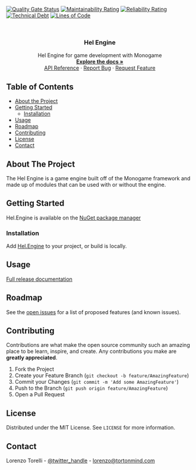 
<!-- PROJECT SHIELDS -->
<!--
-->
[![Quality Gate Status](https://sonarcloud.io/api/project_badges/measure?project=HelEngine_Hel.Engine&metric=alert_status)](https://sonarcloud.io/dashboard?id=HelEngine_Hel.Engine)
[![Maintainability Rating](https://sonarcloud.io/api/project_badges/measure?project=HelEngine_Hel.Engine&metric=sqale_rating)](https://sonarcloud.io/dashboard?id=HelEngine_Hel.Engine)
[![Reliability Rating](https://sonarcloud.io/api/project_badges/measure?project=HelEngine_Hel.Engine&metric=reliability_rating)](https://sonarcloud.io/dashboard?id=HelEngine_Hel.Engine)
[![Technical Debt](https://sonarcloud.io/api/project_badges/measure?project=HelEngine_Hel.Engine&metric=sqale_index)](https://sonarcloud.io/dashboard?id=HelEngine_Hel.Engine)
[![Lines of Code](https://sonarcloud.io/api/project_badges/measure?project=HelEngine_Hel.Engine&metric=ncloc)](https://sonarcloud.io/dashboard?id=HelEngine_Hel.Engine)



<!-- PROJECT LOGO -->
<br />
<p align="center">

  <h3 align="center">Hel Engine</h3>

  <p align="center">
    Hel Engine for game development with Monogame 
    <br />
    <a href="https://helengine.github.io/Hel.Docsify/#/"><strong>Explore the docs »</strong></a>
    <br />
    <a href="https://helengine.github.io/Hel.Engine/">API Reference</a>
    ·
    <a href="https://github.com/HelEngine/Hel.Engine/issues">Report Bug</a>
    ·
    <a href="https://github.com/HelEngine/Hel.Engine/issues">Request Feature</a>
  </p>
</p>



<!-- TABLE OF CONTENTS -->
## Table of Contents

* [About the Project](#about-the-project)
* [Getting Started](#getting-started)
  * [Installation](#installation)
* [Usage](#usage)
* [Roadmap](#roadmap)
* [Contributing](#contributing)
* [License](#license)
* [Contact](#contact)



<!-- ABOUT THE PROJECT -->
## About The Project

The Hel Engine is a game engine built off of the Monogame framework and made up of modules that can be used with or without the engine.

<!-- GETTING STARTED -->
## Getting Started

Hel.Engine is available on the [NuGet package manager](https://www.nuget.org/packages/Hel.Engine/) 

### Installation

Add [Hel.Engine](https://www.nuget.org/packages/Hel.Engine/) to your project, or build is locally.


## Usage

[Full release documentation](https://helengine.github.io/Hel.Engine/)

<!-- ROADMAP -->
## Roadmap

See the [open issues](https://github.com/HelEngine/Hel.Engine/issues) for a list of proposed features (and known issues).


<!-- CONTRIBUTING -->
## Contributing

Contributions are what make the open source community such an amazing place to be learn, inspire, and create. Any contributions you make are **greatly appreciated**.

1. Fork the Project
2. Create your Feature Branch (`git checkout -b feature/AmazingFeature`)
3. Commit your Changes (`git commit -m 'Add some AmazingFeature'`)
4. Push to the Branch (`git push origin feature/AmazingFeature`)
5. Open a Pull Request



<!-- LICENSE -->
## License

Distributed under the MIT License. See `LICENSE` for more information.



<!-- CONTACT -->
## Contact

Lorenzo Torelli - [@twitter_handle](https://twitter.com/twitter_handle) - lorenzo@tortonmind.com

